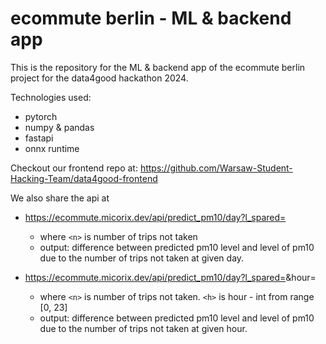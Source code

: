 # ecommute berlin - ML & backend app

This is the repository for the ML & backend app of the ecommute berlin project for the data4good hackathon 2024.

Technologies used:
* pytorch
* numpy & pandas
* fastapi
* onnx runtime


Checkout our frontend repo at: https://github.com/Warsaw-Student-Hacking-Team/data4good-frontend

We also share the api at

* https://ecommute.micorix.dev/api/predict_pm10/day?l_spared=<n>
  * where `<n>` is number of trips not taken
  * output: difference between predicted pm10 level and level of pm10 due to the number of trips not taken at given day.

* https://ecommute.micorix.dev/api/predict_pm10/day?l_spared=<n>&hour=<h>
  * where `<n>` is number of trips not taken. `<h>` is hour - int from range [0, 23]
  * output: difference between predicted pm10 level and level of pm10 due to the number of trips not taken at given hour.
